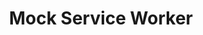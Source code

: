 ---
codehost: https://github.com/mswjs
logohandle: mswjsio
sort: mswjs
title: Mock Service Worker
twitter: https://x.com/ApiMocking
website: https://mswjs.io/
youtube: https://youtube.com/c/MockServiceWorker
---